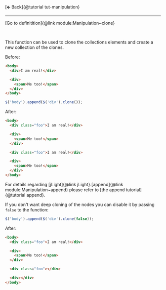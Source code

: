 [🡸 Back]{@tutorial tut-manipulation}
___

[Go to definitition]{@link module:Manipulation~clone}

&nbsp;

This function can be used to clone the collections elements and create a new collection of the clones.

Before:
```html
<body>
  <div>I am real!</div>

  <div>
    <span>Me too!</span>
  </div>
</body>
```

```js
$('body').append($('div').clone());
```

After:
```html
<body>
  <div class="foo">I am real!</div>

  <div>
    <span>Me too!</span>
  </div>

  <div class="foo">I am real!</div>

  <div>
    <span>Me too!</span>
  </div>
</body>
```

For details regarding [jLight]{@link jLight}.[append]{@link module:Manipulation~append} please refer to [the append tutorial]{@tutorial append}.

If you don't want deep cloning of the nodes you can disable it by passing `false` to the function:

```js
$('body').append($('div').clone(false));
```

After:
```html
<body>
  <div class="foo">I am real!</div>

  <div>
    <span>Me too!</span>
  </div>

  <div class="foo"></div>

  <div></div>
</body>
```
